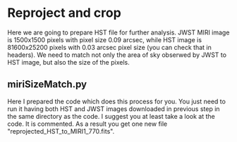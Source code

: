 # Reproject and crop
Here we are going to prepare HST file for further analysis. JWST MIRI image is 1500x1500 pixels with pixel size 0.09 arcsec, while HST image is 81600x25200 pixels with 0.03 arcsec pixel size (you can check that in headers). We need to match not only the area of sky obserwed by JWST to HST image, but also the size of the pixels.

## miriSizeMatch.py
Here I prepared the code which does this process for you. You just need to run it having both HST and JWST images downloaded in previous step in the same directory as the code. I suggest you at least take a look at the code. It is commented. As a result you get one new file "reprojected_HST_to_MIRI1_770.fits".

